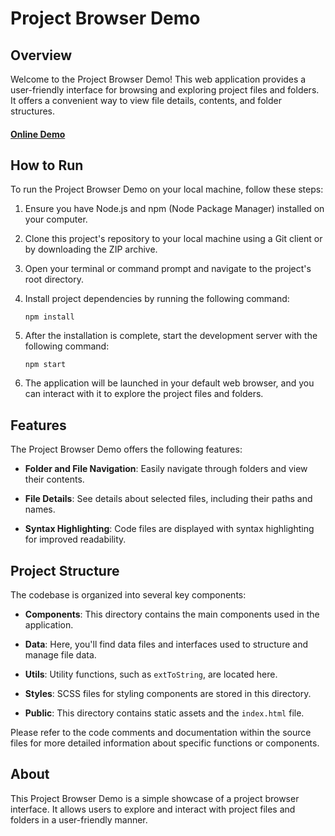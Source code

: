 # Project Browser Demo

## Overview

Welcome to the Project Browser Demo! This web application provides a user-friendly interface for browsing and exploring project files and folders. It offers a convenient way to view file details, contents, and folder structures.

#### [Online Demo](https://andersdeath.github.io/project-browser-demo/)

## How to Run

To run the Project Browser Demo on your local machine, follow these steps:

1. Ensure you have Node.js and npm (Node Package Manager) installed on your computer.

2. Clone this project's repository to your local machine using a Git client or by downloading the ZIP archive.

3. Open your terminal or command prompt and navigate to the project's root directory.

4. Install project dependencies by running the following command:

   ```shell
   npm install
   ```

5. After the installation is complete, start the development server with the following command:

   ```shell
   npm start
   ```

6. The application will be launched in your default web browser, and you can interact with it to explore the project files and folders.

## Features

The Project Browser Demo offers the following features:

- **Folder and File Navigation**: Easily navigate through folders and view their contents.

- **File Details**: See details about selected files, including their paths and names.

- **Syntax Highlighting**: Code files are displayed with syntax highlighting for improved readability.

## Project Structure

The codebase is organized into several key components:

- **Components**: This directory contains the main components used in the application.

- **Data**: Here, you'll find data files and interfaces used to structure and manage file data.

- **Utils**: Utility functions, such as `extToString`, are located here.

- **Styles**: SCSS files for styling components are stored in this directory.

- **Public**: This directory contains static assets and the `index.html` file.

Please refer to the code comments and documentation within the source files for more detailed information about specific functions or components.

## About

This Project Browser Demo is a simple showcase of a project browser interface. It allows users to explore and interact with project files and folders in a user-friendly manner.
